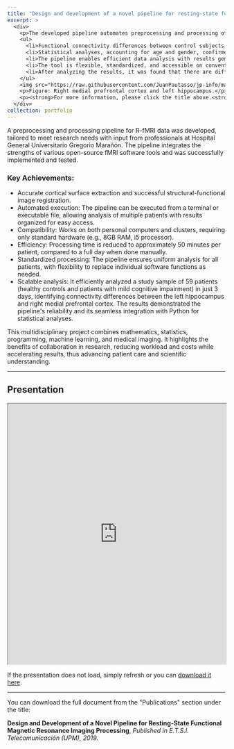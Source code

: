 ```yaml
---
title: "Design and development of a novel pipeline for resting-state functional magnetic resonance imaging (R-fMRI) processing"
excerpt: >
  <div>
    <p>The developed pipeline automates preprocessing and processing of R-fMRI data to analyze functional connectivity, particularly in the Default Mode Network (DMN). Key outcomes include:</p>
    <ul>
      <li>Functional connectivity differences between control subjects (27) and patients with mild cognitive impairment (32) were identified, specifically reduced connectivity between the left hippocampus and right medial prefrontal cortex.</li>
      <li>Statistical analyses, accounting for age and gender, confirmed significant differences (p < 0.05 after Bonferroni correction).</li>
      <li>The pipeline enables efficient data analysis with results generated in approximately 50 minutes per subject, a significant improvement over manual methods.</li>
      <li>The tool is flexible, standardized, and accessible on conventional hardware, promoting widespread usability and reducing workload and costs for researchers and clinicians.</li>
      <li>After analyzing the results, it was found that there are differences in connectivity between the control group and the groups with mild cognitive impairment. The difference is found in regions 4-5, that is, between the left hippocampus and the right medial prefrontal cortex. See the figure below:</li>
    </ul>
    <img src="https://raw.githubusercontent.com/JuanPautasso/jp-info/master/images/image_24.jpg" alt="Pipeline image" />
    <p>Figure: Right medial prefrontal cortex and left hippocampus.</p>
    <p><strong>For more information, please click the title above.<strong></p>
  </div>
collection: portfolio
---
```


A preprocessing and processing pipeline for R-fMRI data was developed, tailored to meet research needs with input from professionals at Hospital General Universitario Gregorio Marañón. The pipeline integrates the strengths of various open-source fMRI software tools and was successfully implemented and tested.

### Key Achievements:
- Accurate cortical surface extraction and successful structural-functional image registration.
- Automated execution: The pipeline can be executed from a terminal or executable file, allowing analysis of multiple patients with results organized for easy access.
- Compatibility: Works on both personal computers and clusters, requiring only standard hardware (e.g., 8GB RAM, i5 processor).
- Efficiency: Processing time is reduced to approximately 50 minutes per patient, compared to a full day when done manually.
- Standardized processing: The pipeline ensures uniform analysis for all patients, with flexibility to replace individual software functions as needed.
- Scalable analysis: It efficiently analyzed a study sample of 59 patients (healthy controls and patients with mild cognitive impairment) in just 3 days, identifying connectivity differences between the left hippocampus and right medial prefrontal cortex. The results demonstrated the pipeline's reliability and its seamless integration with Python for statistical analyses.

This multidisciplinary project combines mathematics, statistics, programming, machine learning, and medical imaging. It highlights the benefits of collaboration in research, reducing workload and costs while accelerating results, thus advancing patient care and scientific understanding.

---
<section id="presentation">
  <h2>Presentation</h2>
  <iframe src="https://docs.google.com/gview?url=https://raw.githubusercontent.com/JuanPautasso/jp-info/master/presentations/presentation_master.pdf&embedded=true" width="100%" height="600px"></iframe>
  <p>If the presentation does not load, simply refresh or you can <a href="https://raw.githubusercontent.com/JuanPautasso/jp-info/master/presentations/presentation_master.pdf" target="_blank">download it here</a>.</p>
</section>

---

<p>You can download the full document from the "Publications" section under the title:</p>
<p><strong>Design and Development of a Novel Pipeline for Resting-State Functional Magnetic Resonance Imaging Processing</strong>, <em>Published in E.T.S.I. Telecomunicación (UPM), 2019.</em></p>
